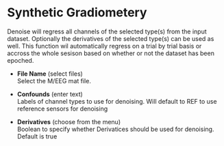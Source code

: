 # Synthetic Gradiometery  
Denoise will regress all channels of the selected type(s) from the input dataset. Optionally the derivatives of the selected type(s) can be used as well. This function wil automatically regress on a trial by trial basis or accross the whole sesison based on whether or not the dataset has been epoched.

* **File Name** (select files)  
Select the M/EEG mat file.

* **Confounds** (enter text)  
Labels of channel types to use for denoising. Will default to REF to use reference sensors for denoising

* **Derivatives** (choose from the menu)  
Boolean to specify whether Derivatices should be used for denoising. Default is true
